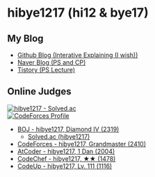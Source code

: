 # hibye1217 (hi12 & bye17)

## My Blog
- [Github Blog (Interative Explaining (I wish))](https://hibye1217.github.io)
- [Naver Blog (PS and CP)](https://blog.naver.com/hibye1217)
- [Tistory (PS Lecture)](https://hibye1217.tistory.com)

## Online Judges
[![hibye1217 - Solved.ac](http://mazassumnida.wtf/api/v2/generate_badge?boj=hibye1217)](https://solved.ac/profile/hibye1217)  
[![CodeForces Profile](http://cf.leed.at?id=hibye1217)](https://codeforces.com/profile/hibye1217)

- [BOJ - hibye1217, Diamond IV (2319)](https://www.acmicpc.net/user/hibye1217)
  - [Solved.ac (hibye1217)](https://solved.ac/profile/hibye1217)
- [CodeForces - hibye1217, Grandmaster (2410)](https://codeforces.com/profile/hibye1217)
- [AtCoder - hibye1217, 1 Dan (2004)](https://atcoder.jp/users/hibye1217)
- [CodeChef - hibye1217, ★★ (1478)](https://www.codechef.com/users/hibye1217)
- [CodeUp - hibye1217, Lv. 111 (1116)](https://codeup.kr/userinfo.php?user=hibye1217)
